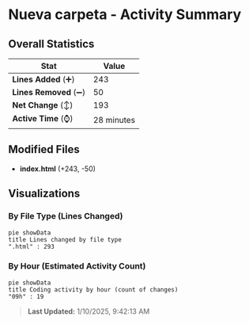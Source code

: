 # Nueva carpeta - Activity Summary 

## Overall Statistics

| Stat                   | Value                                                             |
| ---------------------- | ----------------------------------------------------------------- |
| **Lines Added** (➕)   | 243                                          |
| **Lines Removed** (➖) | 50                                        |
| **Net Change** (↕)    | 193                |
| **Active Time** (⌚)   | 28 minutes |


## Modified Files
- **index.html** (+243, -50)

## Visualizations

### By File Type (Lines Changed)

```mermaid
pie showData
title Lines changed by file type
".html" : 293
```

### By Hour (Estimated Activity Count)

```mermaid
pie showData
title Coding activity by hour (count of changes)
"09h" : 19
```


> **Last Updated:** 1/10/2025, 9:42:13 AM